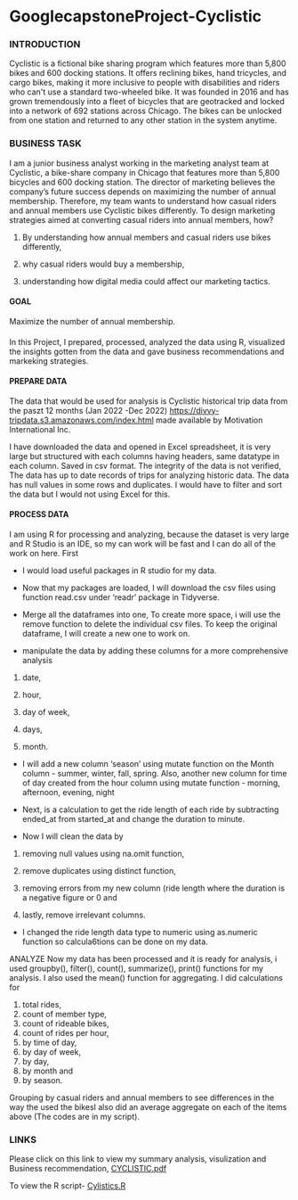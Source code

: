 # GooglecapstoneProject-Cyclistic

### INTRODUCTION

Cyclistic is a fictional bike sharing program which features more than 5,800 bikes and 600 docking stations. It offers reclining bikes, hand tricycles, and cargo bikes, making it more inclusive to people with disabilities and riders who can't use a standard two-wheeled bike. It was founded in 2016 and has grown tremendously into a fleet of bicycles that are geotracked and locked into a network of 692 stations across Chicago. The bikes can be unlocked from one station and returned to any other station in the system anytime.


### BUSINESS TASK

I am a junior business analyst working in the marketing analyst team at Cyclistic, a bike-share company in Chicago that features more than 5,800 bicycles and 600 docking station.
The director of marketing believes the company’s future success depends on maximizing the number of annual membership. Therefore, my team wants to understand how casual riders and annual members use Cyclistic bikes differently.
To design marketing strategies aimed at converting casual riders into annual members, how? 
1. By understanding how annual members and casual riders use bikes differently,

2. why casual riders would buy a membership,

3. understanding how digital media could affect our marketing tactics.

#### GOAL
Maximize the number of annual membership.

####
In this Project, I prepared, processed, analyzed the data using R, visualized the insights gotten from the data and gave business recommendations and markeking strategies.

#### PREPARE DATA
The data that would be used for analysis is Cyclistic historical trip data from the paszt 12 months (Jan 2022 -Dec 2022) https://divvy-tripdata.s3.amazonaws.com/index.html made available by Motivation International Inc.

I have downloaded the data and opened in Excel spreadsheet, it is very large but structured with each columns having headers, same datatype in each column. Saved in csv format.
The integrity of the data is not verified, The data has up to date records of trips for analyzing historic data. The data has null values in some rows and duplicates. I would have to filter and sort the data but I would not using Excel for this.

#### PROCESS DATA
I am using R for processing and analyzing, because the dataset is very large and R Studio is an IDE, so my can work will be fast and I can do all of the work on here.
First 
- I would load useful packages in R studio for my data.

- Now that my packages are loaded, I will download the csv files using function read.csv under ‘readr’ package in Tidyverse.

- Merge all the dataframes into one, To create more space, i will use the remove function to delete the individual csv files. To keep the original dataframe, I will create a new one to work on.

- manipulate the data by adding these columns for a more comprehensive analysis

1. date,

2. hour,

3. day of week,

4. days,

5. month.

- I will add a new column ‘season’ using mutate function on the Month column - summer, winter, fall, spring. Also, another new column for time of day created from the hour column using mutate function - morning, afternoon, evening, night

- Next, is a calculation to get the ride length of each ride by subtracting ended_at from started_at and change the duration to minute.

- Now I will clean the data by

1. removing null values using na.omit function,

2. remove duplicates using distinct function,

3. removing errors from my new column (ride length where the duration is a negative figure or 0 and 

4. lastly, remove irrelevant columns.

- I changed the ride length data type to numeric using as.numeric function so calcula6tions can be done on my data.

ANALYZE
Now my data has been processed and it is ready for analysis, i used groupby(), filter(), count(), summarize(), print() functions for my analysis. I also used the mean() function for aggregating. I did calculations for

1. total rides,
2. count of member type,
3. count of rideable bikes,
6. count of rides per hour,
7. by time of day,
8. by day of week,
9. by day,
10. by month and
11. by season.

Grouping by casual riders and annual members to see differences in the way the used the bikesI also did an average aggregate on each of the items above
(The codes are in my script).

### LINKS
Please click on this link to view my summary analysis, visulization and Business recommendation, [CYCLISTIC.pdf](https://github.com/Dolapomimi/googlecapstoneProject-Cyclistic/files/11039164/CYCLISTIC.pdf)


To view the R script- [Cylistics.R](https://github.com/Dolapomimi/googlecapstoneProject-Cyclistic/blob/main/Cylistics.R)

